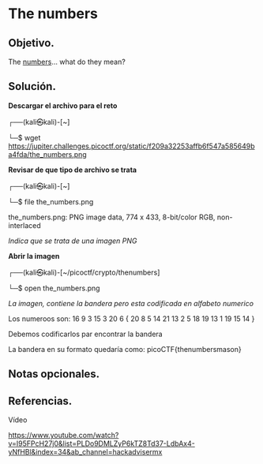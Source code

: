 # The numbers

## Objetivo.

The [numbers](https://jupiter.challenges.picoctf.org/static/f209a32253affb6f547a585649ba4fda/the_numbers.png)... what do they mean?

## Solución.

**Descargar el archivo para el reto**

┌──(kali㉿kali)-[~]

└─$ wget https://jupiter.challenges.picoctf.org/static/f209a32253affb6f547a585649ba4fda/the_numbers.png

**Revisar de que tipo de archivo se trata**

┌──(kali㉿kali)-[~]

└─$ file the_numbers.png

the_numbers.png: PNG image data, 774 x 433, 8-bit/color RGB, non-interlaced

*Indica que se trata de una imagen PNG*

**Abrir la imagen**

┌──(kali㉿kali)-[~/picoctf/crypto/thenumbers]

└─$ open the_numbers.png

*La imagen, contiene la bandera pero esta codificada en alfabeto numerico*

Los numeroos son: 16 9 3 15 3 20 6 { 20 8 5 14 21 13 2 5 18 19 13 1 19 15 14 }

Debemos codificarlos par encontrar la bandera

La bandera en su formato quedaría como: picoCTF{thenumbersmason}

## Notas opcionales.

## Referencias.

Vídeo

https://www.youtube.com/watch?v=I95FPcH27j0&list=PLDo9DMLZyP6kTZ8Td37-LdbAx4-yNfHBl&index=34&ab_channel=hackadvisermx
